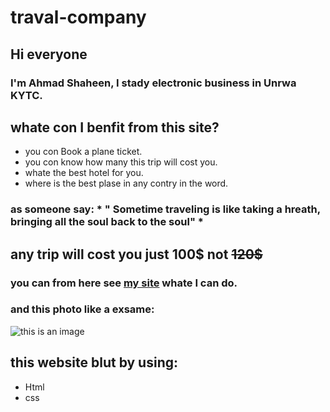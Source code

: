 # traval-company
## Hi everyone
### I'm Ahmad Shaheen, I stady electronic business in Unrwa KYTC.
## whate con I benfit from this site?
- you con Book a plane ticket.
- you con know how many this trip will cost you.
- whate the best hotel for you.
- where is the best plase in any contry in the word.
### as someone say: * " Sometime traveling is like taking a hreath, bringing all the soul back to the soul" *
## any trip will cost you just 100$ not ~~120$~~
### you can from here see [my site](https://ahmadhanishaheen.github.io/traval-company/) whate I can do.
### and this photo like a exsame:
![this is an image](https://www7.0zz0.com/2021/10/22/22/954566556.jpg)
## this website blut by using:
- Html
- css
